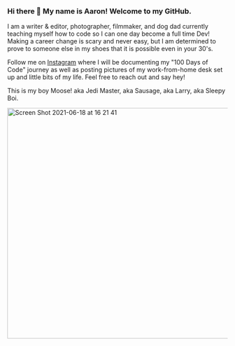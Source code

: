 ### Hi there 👋 My name is Aaron! Welcome to my GitHub.

I am a writer & editor, photographer, filmmaker, and dog dad currently teaching myself how to code so I can one day become a full time Dev! Making a career change is scary and never easy, but I am determined to prove to someone else in my shoes that it is possible even in your 30's.

Follow me on <a href="https://www.instagram.com/frequencycodes/">Instagram</a> where I will be documenting my "100 Days of Code" journey as well as posting pictures of my work-from-home desk set up and little bits of my life. Feel free to reach out and say hey!

This is my boy Moose! aka Jedi Master, aka Sausage, aka Larry, aka Sleepy Boi.

<img width="527" alt="Screen Shot 2021-06-18 at 16 21 41" src="https://user-images.githubusercontent.com/53911406/122623553-6166fd80-d051-11eb-9190-68c71171ffad.png">



<!--
**frequencycodes/frequencycodes** is a ✨ _special_ ✨ repository because its `README.md` (this file) appears on your GitHub profile.

Here are some ideas to get you started:

- 🔭 I’m currently working on ...
- 🌱 I’m currently learning ...
- 👯 I’m looking to collaborate on ...
- 🤔 I’m looking for help with ...
- 💬 Ask me about ...
- 📫 How to reach me: ...
- 😄 Pronouns: ...
- ⚡ Fun fact: ...
-->
